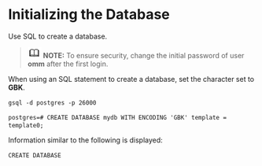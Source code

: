 # Initializing the Database<a name="EN-US_TOPIC_0270160634"></a>

Use SQL to create a database.

>![](public_sys-resources/icon-note.gif) **NOTE:** 
>To ensure security, change the initial password of user  **omm**  after the first login.

When using an SQL statement to create a database, set the character set to  **GBK**.

```
gsql -d postgres -p 26000
```

```
postgres=# CREATE DATABASE mydb WITH ENCODING 'GBK' template = template0;
```

Information similar to the following is displayed:

```
CREATE DATABASE
```
